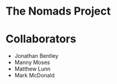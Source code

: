 # The Nomads Project 

# Collaborators 
* Jonathan Bentley 
* Manny Moses
* Matthew Lunn
* Mark McDonald
